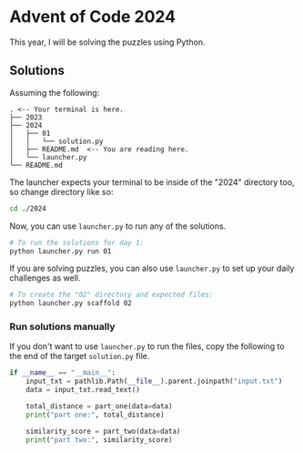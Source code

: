 # Advent of Code 2024

This year, I will be solving the puzzles using Python.

## Solutions

Assuming the following:

```
. <-- Your terminal is here.
├── 2023
├── 2024
│   ├── 01
│   │   └── solution.py
│   ├── README.md  <-- You are reading here.
│   └── launcher.py
└── README.md
```

The launcher expects your terminal to be inside of the "2024" directory too,
so change directory like so:

```bash
cd ./2024
```

Now, you can use `launcher.py` to run any of the solutions.

```bash
# To run the solutions for day 1:
python launcher.py run 01
```

If you are solving puzzles, you can also use `launcher.py` to set up your daily
challenges as well.

```bash
# To create the "02" directory and expected files:
python launcher.py scaffold 02
```

### Run solutions manually

If you don't want to use `launcher.py` to run the files, copy the following to
the end of the target `solution.py` file.

```python
if __name__ == "__main__":
    input_txt = pathlib.Path(__file__).parent.joinpath("input.txt")
    data = input_txt.read_text()

    total_distance = part_one(data=data)
    print("part one:", total_distance)

    similarity_score = part_two(data=data)
    print("part two:", similarity_score)
```
